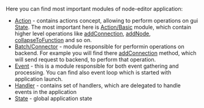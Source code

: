Here you can find most important modules of node-editor application:

* [Action](Action) - contains actions concept, allowing to perform operations on gui [State](State). The most important here is [Action/Basic](Action/Basic) module, which contain higher level operations like [addConnection](Action/Basic/AddConnection.hs), [addNode](Action/Basic/AddNode.hs),  [collapseToFunction](Action/Basic/CollapseToFunction.hs) and so on.
* [Batch/Connector](Batch/Connector) - module responsible for performin operations on backend. For example you will find there [addConnection](Batch/Connector/Commands.hs) method, which will send request to backend, to perform that operation.
* [Event](Event) - this is a module responsible for both event gathering and processing. You can find also event loop which is started with application launch.
* [Handler](Handler) - contains set of handlers, which are delegated to handle events in the application
* [State](State) - global application state
